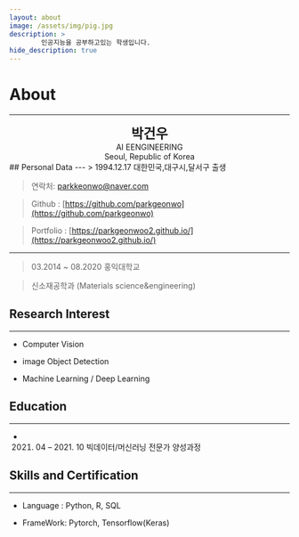 ```yaml
---
layout: about
image: /assets/img/pig.jpg
description: >
		인공지능을 공부하고있는 학생입니다.
hide_description: true
---
```


# About
<!--author-->
***
<center>
<span style="font-size:170%;font-weight:bold"> 박건우
</span>
</center>
<center>AI EENGINEERING</center>
<center>Seoul, Republic of Korea</center>
## Personal Data
---
> 1994.12.17 대한민국,대구시,달서구 출생

> 연락처: parkkeonwo@naver.com

> Github : [https://github.com/parkgeonwo](https://github.com/parkgeonwo)

> Portfolio : [https://parkgeonwoo2.github.io/](https://parkgeonwoo2.github.io/)
---

> 03.2014 ~ 08.2020 홍익대학교

> 신소재공학과 (Materials science&engineering)

## Research Interest
 
---
* Computer Vision
+ image Object Detection
* Machine Learning / Deep Learning


## Education
---
- 2021. 04 – 2021. 10 빅데이터/머신러닝 전문가 양성과정

## Skills and Certification
---
- Language : Python, R, SQL

- FrameWork: Pytorch, Tensorflow(Keras)

